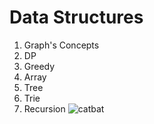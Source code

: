 # Data Structures


1. Graph's Concepts
2. DP
3. Greedy
4. Array
5. Tree
6. Trie
7. Recursion
![catbat](https://github.com/user-attachments/assets/097447e5-334e-4dde-a732-9ec6a9be51b7)
